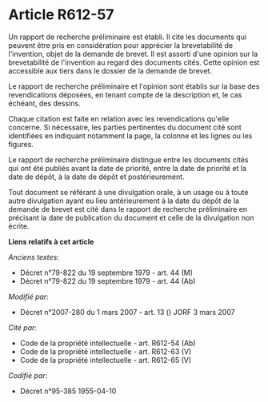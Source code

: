 # Article R612-57

Un rapport de recherche préliminaire est établi. Il cite les documents qui peuvent être pris en considération pour apprécier
la brevetabilité de l'invention, objet de la demande de brevet. Il est assorti d'une opinion sur la brevetabilité de
l'invention au regard des documents cités. Cette opinion est accessible aux tiers dans le dossier de la demande de brevet.

Le rapport de recherche préliminaire et l'opinion sont établis sur la base des revendications déposées, en tenant compte de
la description et, le cas échéant, des dessins.

Chaque citation est faite en relation avec les revendications qu'elle concerne. Si nécessaire, les parties pertinentes du
document cité sont identifiées en indiquant notamment la page, la colonne et les lignes ou les figures.

Le rapport de recherche préliminaire distingue entre les documents cités qui ont été publiés avant la date de priorité, entre
la date de priorité et la date de dépôt, à la date de dépôt et postérieurement.

Tout document se référant à une divulgation orale, à un usage ou à toute autre divulgation ayant eu lieu antérieurement à la
date du dépôt de la demande de brevet est cité dans le rapport de recherche préliminaire en précisant la date de publication
du document et celle de la divulgation non écrite.

**Liens relatifs à cet article**

_Anciens textes_:

  - Décret n°79-822 du 19 septembre 1979 - art. 44 (M)
  - Décret n°79-822 du 19 septembre 1979 - art. 44 (Ab)

_Modifié par_:

  - Décret n°2007-280 du 1 mars 2007 - art. 13 () JORF 3 mars 2007

_Cité par_:

  - Code de la propriété intellectuelle - art. R612-54 (Ab)
  - Code de la propriété intellectuelle - art. R612-63 (V)
  - Code de la propriété intellectuelle - art. R612-65 (V)

_Codifié par_:

  - Décret n°95-385 1955-04-10
